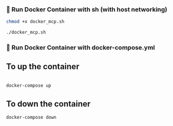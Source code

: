 ### 🚀 Run Docker Container with sh (with host networking)

```bash 
chmod +x docker_mcp.sh
```

```bash
./docker_mcp.sh
```

### 🚀 Run Docker Container with docker-compose.yml 
## To up the container
```sh

docker-compose up
```
## To down the container

```sh
docker-compose down
```